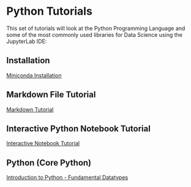 # Python Tutorials

This set of tutorials will look at the Python Programming Language and some of the most commonly used libraries for Data Science using the JupyterLab IDE:

## Installation

[Miniconda Installation](./001_install/)

## Markdown File Tutorial

[Markdown Tutorial](./002_markdown/)

## Interactive Python Notebook Tutorial

[Interactive Notebook Tutorial](./003_interactive_notebook/)

## Python (Core Python)

[Introduction to Python - Fundamental Datatypes](./004_python/)
